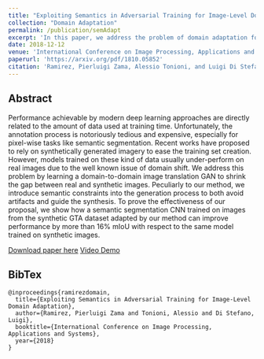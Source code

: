 ```yaml
---
title: "Exploiting Semantics in Adversarial Training for Image-Level Domain Adaptation"
collection: "Domain Adaptation"
permalink: /publication/semAdapt
excerpt: 'In this paper, we address the problem of domain adaptation for computer vision by learning a domain-to-domain image translation GAN. Peculiarly to our method, we introduce semantic constraints into the generation process to both avoid artifacts and guide the synthesis'
date: 2018-12-12
venue: 'International Conference on Image Processing, Applications and Systems'
paperurl: 'https://arxiv.org/pdf/1810.05852'
citation: 'Ramirez, Pierluigi Zama, Alessio Tonioni, and Luigi Di Stefano. "Exploiting Semantics in Adversarial Training for Image-Level Domain Adaptation." In International Conference on Image Processing, Applications and Systems, 2018'
---
```


## Abstract

Performance achievable by modern deep learning approaches are directly related to the amount of data used at training time. Unfortunately, the annotation process is notoriously tedious and expensive, especially for pixel-wise tasks like semantic segmentation. Recent works have proposed to rely on synthetically generated imagery to ease the training set creation. However, models trained on these kind of data usually under-perform on real images due to the well known issue of domain shift. We address this problem by learning a domain-to-domain image translation GAN to shrink the gap between real and synthetic images. Peculiarly to our method, we introduce semantic constraints into the generation process to both avoid artifacts and guide the synthesis. To prove the effectiveness of our proposal, we show how a semantic segmentation CNN trained on images from the synthetic GTA dataset adapted by our method can improve performance by more than 16% mIoU with respect to the same model trained on synthetic images.

[Download paper here](https://arxiv.org/pdf/1810.05852)
[Video Demo](https://www.youtube.com/watch?v=wIpFcKLviYQ)

## BibTex
```
@inproceedings{ramirezdomain,
  title={Exploiting Semantics in Adversarial Training for Image-Level Domain Adaptation},
  author={Ramirez, Pierluigi Zama and Tonioni, Alessio and Di Stefano, Luigi},
  booktitle={International Conference on Image Processing, Applications and Systems},
  year={2018}
}
```